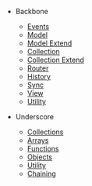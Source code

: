 * Backbone
  * [Events](doc-backbone/events.md)
  * [Model](doc-backbone/model.md)
  * [Model Extend](doc-backbone/model.extend.md)
  * [Collection](doc-backbone/collection.md)
  * [Collection Extend](doc-backbone/collection.extend.md)
  * [Router](doc-backbone/router.md)
  * [History](doc-backbone/history.md)
  * [Sync](doc-backbone/sync.md)
  * [View](doc-backbone/view.md)
  * [Utility](doc-backbone/utility.md)

* Underscore
  * [Collections](doc-underscore/collections.md)
  * [Arrays](doc-underscore/arrays.md)
  * [Functions](doc-underscore/functions.md)
  * [Objects](doc-underscore/objects.md)
  * [Utility](doc-underscore/utility.md)
  * [Chaining](doc-underscore/chaining.md)